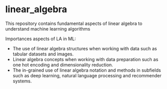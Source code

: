 # linear_algebra
This repository contains fundamental aspects of linear algebra to understand machine learning algorithms

Importances aspects of LA in ML:

- The use of linear algebra structures when working with data such as tabular datasets and
images.
- Linear algebra concepts when working with data preparation such as one hot encoding
and dimensionality reduction.
- The in-grained use of linear algebra notation and methods in subfields such as deep
learning, natural language processing and recommender systems.
